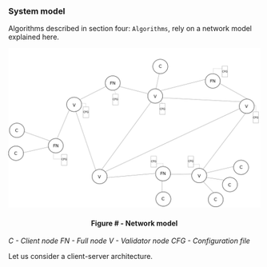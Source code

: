 ### System model

Algorithms described in section four: `Algorithms`, rely on a network model explained here.



![](https://github.com/lukamiletic95/papers/blob/master/images/fig1.png)
<div align='center'> 
	<h4>Figure # - Network model</h4>
</div>

*C - Client node*
*FN - Full node*
*V - Validator node*
*CFG - Configuration file*

Let us consider a client-server architecture.
<!--stackedit_data:
eyJoaXN0b3J5IjpbLTg0ODAyMTc1MiwxNjk0NDYwMjY3LDUyNz
gyNDk1NiwtOTEwNTQ3NTcwLDYwMDU2ODk2MSwtMTA1ODYxOTA3
Myw0NzIxMDQ5OTMsMTExNTg3MzczMywtMTEwNzM3ODYwMCw0Nz
A4NzY2MywtMTIzODA5NTM5Niw5NjAxMDQzODhdfQ==
-->